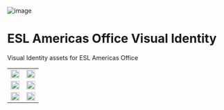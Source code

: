 ![image](https://user-images.githubusercontent.com/17634377/210445036-590a684b-3716-4670-b120-17d08d0f0499.png)

# ESL Americas Office Visual Identity

Visual Identity assets for ESL Americas Office

<table width="100%">
  <tr>
    <td>
     <img src="https://user-images.githubusercontent.com/17634377/210445988-d81f14a7-58d6-43c4-b660-a4b2a60fd0d3.png" width="100%"/>
    </td>
    <td>
     <img src="https://user-images.githubusercontent.com/17634377/210446293-17cf2e9d-8818-4baa-bee8-94da7cd1c37f.png" width="100%"/>
    </td>
  </tr>
  <tr>
    <td>
     <img src="https://user-images.githubusercontent.com/17634377/210446357-f34693bf-4c7f-44b3-8c01-eaf6a04c8ef4.png" width="100%"/>
    </td>
    <td>
     <img src="https://user-images.githubusercontent.com/17634377/210446434-a39b98c7-bd54-4081-a3f5-1b0868ad3531.png" width="100%"/>
    </td>
  </tr>
    <tr>
    <td>
     <img src="https://user-images.githubusercontent.com/17634377/210446477-63c77647-b931-430a-be1a-6b55ef78c551.png" width="100%"/>
    </td>
    <td>
     <img src="https://user-images.githubusercontent.com/17634377/210448234-db039015-d353-44cc-ae70-e666d18d2efc.png" width="100%"/>
    </td>
  </tr>
</table>
